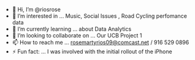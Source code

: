 - 👋 Hi, I’m @riosrose
- 👀 I’m interested in ... Music, Social Issues , Road Cycling perfomance data 
- 🌱 I’m currently learning ... about Data Analytics
- 💞️ I’m looking to collaborate on ... Our UCB Project 1 
- 📫 How to reach me ... rosemartyrios09@comcast.net   / 916 529 0896
- ⚡ Fun fact: ... I was involved with the initial rollout of the iPhone

<!---
riosrose/UBC Project-1-work  is a ✨ special ✨ repository because its `README.md` (this file) appears on your GitHub profile.
You can click the Preview link to take a look at your changes.
--->

